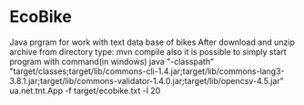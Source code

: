 # EcoBike
Java prgram for work with text data base of bikes
After download and unzip archive from directory
type: 
mvn compile
also it is possible to simply start program with command(in windows)
java "-classpath" "target/classes;target/lib/commons-cli-1.4.jar;target/lib/commons-lang3-3.8.1.jar;target/lib/commons-validator-1.4.0.jar;target/lib/opencsv-4.5.jar" ua.net.tnt.App -f target/ecobike.txt -l 20
